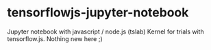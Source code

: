 # tensorflowjs-jupyter-notebook

Jupyter notebook with javascript / node.js (tslab) Kernel for trials with tensorflow.js. Nothing new here ;)
